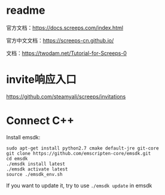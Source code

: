 # readme

官方文档：https://docs.screeps.com/index.html

官方中文文档：https://screeps-cn.github.io/

文档：https://twodam.net/Tutorial-for-Screeps-0

# invite响应入口

https://github.com/steamyali/screeps/invitations

# Connect C++

Install emsdk:
```
sudo apt-get install python2.7 cmake default-jre git-core
git clone https://github.com/emscripten-core/emsdk.git
cd emsdk
./emsdk install latest
./emsdk activate latest
source ./emsdk_env.sh
```

If you want to update it, try to use `./emsdk update` in emsdk

